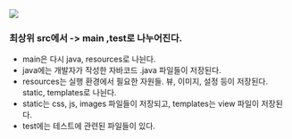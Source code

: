 <img src="https://user-images.githubusercontent.com/118809108/216825088-c4fa8d0f-e86b-4959-bc89-c0ad2d202879.JPG">

### 최상위 src에서 -> main ,test로 나누어진다.

* main은 다시 java, resources로 나뉜다.
* java에는 개발자가 작성한 자바코드 .java 파일들이 저장된다.
* resources는 실행 환경에서 필요한 자원들. 뷰, 이미지, 설정 등이 저장된다. static, templates로 나뉜다.
* static는 css, js, images 파일들이 저장되고, templates는 view 파일이 저장된다.
* test에는 테스트에 관련된 파일들이 있다.
